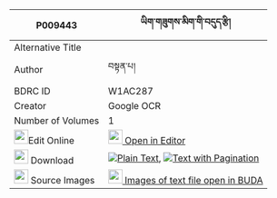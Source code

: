 |P009443|ཡིག་གཟུགས་མིག་གི་བདུད་རྩི། 
| --- | --- 
|Alternative Title |
|Author| བསྟན་པ།
|BDRC ID | W1AC287
|Creator | Google OCR
|Number of Volumes| 1
|<img width="25" src="https://img.icons8.com/color/25/000000/edit-property.png">Edit Online| [<img width="25" src="https://avatars.githubusercontent.com/u/45091458?s=200&v=4"> Open in Editor](http://editor.openpecha.org/P009443)
|<img width="25" src="https://img.icons8.com/fluent/48/000000/download-2.png"/>  Download | [![](https://img.icons8.com/color/20/000000/txt.png)Plain Text](https://github.com/Openpecha/P009443/releases/download/v1/yikzuk_mik_gi_dutsi_plain_P009443.zip), [![](https://img.icons8.com/color/20/000000/txt.png)Text with Pagination](https://github.com/Openpecha/P009443/releases/download/v1/yikzuk_mik_gi_dutsi_pages_P009443.zip)
|<img width="25" src="https://img.icons8.com/plasticine/100/000000/pictures-folder.png"/>  Source Images | [<img width="25" src="https://library.bdrc.io/icons/BUDA-small.svg"> Images of text file open in BUDA](https://library.bdrc.io/show/bdr:W1AC287)